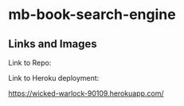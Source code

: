 # mb-book-search-engine

## Links and Images

Link to Repo:

Link to Heroku deployment:

https://wicked-warlock-90109.herokuapp.com/
